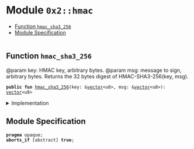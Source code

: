 
<a name="0x2_hmac"></a>

# Module `0x2::hmac`



-  [Function `hmac_sha3_256`](#0x2_hmac_hmac_sha3_256)
-  [Module Specification](#@Module_Specification_0)


<pre><code></code></pre>



<a name="0x2_hmac_hmac_sha3_256"></a>

## Function `hmac_sha3_256`

@param key: HMAC key, arbitrary bytes.
@param msg: message to sign, arbitrary bytes.
Returns the 32 bytes digest of HMAC-SHA3-256(key, msg).


<pre><code><b>public</b> <b>fun</b> <a href="hmac.md#0x2_hmac_hmac_sha3_256">hmac_sha3_256</a>(key: &<a href="">vector</a>&lt;u8&gt;, msg: &<a href="">vector</a>&lt;u8&gt;): <a href="">vector</a>&lt;u8&gt;
</code></pre>



<details>
<summary>Implementation</summary>


<pre><code><b>public</b> <b>native</b> <b>fun</b> <a href="hmac.md#0x2_hmac_hmac_sha3_256">hmac_sha3_256</a>(key: &<a href="">vector</a>&lt;u8&gt;, msg: &<a href="">vector</a>&lt;u8&gt;): <a href="">vector</a>&lt;u8&gt;;
</code></pre>



</details>

<a name="@Module_Specification_0"></a>

## Module Specification



<pre><code><b>pragma</b> opaque;
<b>aborts_if</b> [abstract] <b>true</b>;
</code></pre>
